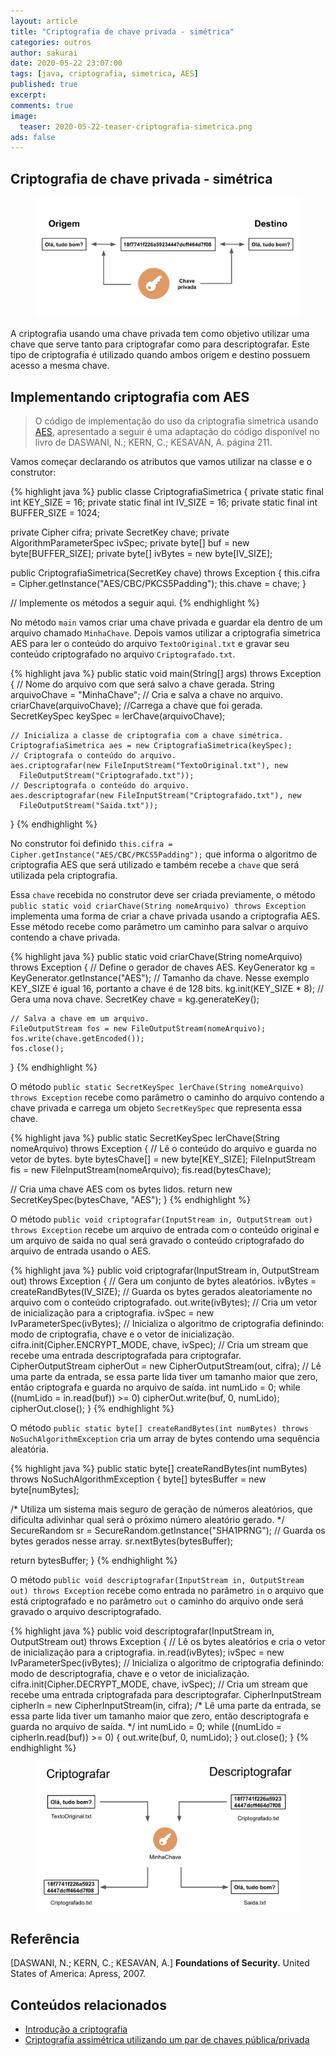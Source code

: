 ```yaml
---
layout: article
title: "Criptografia de chave privada - simétrica"
categories: outros
author: sakurai
date: 2020-05-22 23:07:00
tags: [java, criptografia, simetrica, AES]
published: true
excerpt: 
comments: true
image:
  teaser: 2020-05-22-teaser-criptografia-simetrica.png
ads: false
---
```


## Criptografia de chave privada - simétrica

<figure>
    <a href="/images/2020-05-22-criptografia-simetrica-01.png"><img src="/images/2020-05-22-criptografia-simetrica-01.png" alt="Criptografia de chave privada - simétrica"></a>
</figure>

A criptografia usando uma chave privada tem como objetivo utilizar uma chave que serve tanto para criptografar como para descriptografar. Este tipo de criptografia é utilizado quando ambos origem e destino possuem acesso a mesma chave.


## Implementando criptografia com AES

> O código de implementação do uso da criptografia simetrica usando [AES](https://pt.wikipedia.org/wiki/Data_Encryption_Standard), apresentado a seguir é uma adaptação do código disponível no livro de DASWANI, N.; KERN, C.; KESAVAN, A. página 211.

Vamos começar declarando os atributos que vamos utilizar na classe e o construtor:

{% highlight java %}
public classe CriptografiaSimetrica {
  private static final int KEY_SIZE = 16;
  private static final int IV_SIZE = 16;
  private static final int BUFFER_SIZE = 1024;

  private Cipher cifra;
  private SecretKey chave;
  private AlgorithmParameterSpec ivSpec;
  private byte[] buf = new byte[BUFFER_SIZE];
  private byte[] ivBytes = new byte[IV_SIZE];

  public CriptografiaSimetrica(SecretKey chave) throws Exception {
    this.cifra = Cipher.getInstance("AES/CBC/PKCS5Padding");
    this.chave = chave;
  }

  // Implemente os métodos a seguir aqui.
{% endhighlight %}

No método `main` vamos criar uma chave privada e guardar ela dentro de um arquivo chamado `MinhaChave`. Depois vamos utilizar a criptografia simetrica AES para ler o conteúdo do arquivo `TextoOriginal.txt` e gravar seu conteúdo criptografado no arquivo `Criptografado.txt`.

{% highlight java %}
  public static void main(String[] args) throws Exception {
    // Nome do arquivo com que será salvo a chave gerada.
    String arquivoChave = "MinhaChave";
    // Cria e salva a chave no arquivo.
    criarChave(arquivoChave);
    //Carrega a chave que foi gerada.
    SecretKeySpec keySpec = lerChave(arquivoChave);

    // Inicializa a classe de criptografia com a chave simétrica.
    CriptografiaSimetrica aes = new CriptografiaSimetrica(keySpec);
    // Criptografa o conteúdo do arquivo.
    aes.criptografar(new FileInputStream("TextoOriginal.txt"), new
      FileOutputStream("Criptografado.txt"));
    // Descriptografa o conteúdo do arquivo.
    aes.descriptografar(new FileInputStream("Criptografado.txt"), new 
      FileOutputStream("Saida.txt"));
  }
{% endhighlight %}

No construtor foi definido `this.cifra = Cipher.getInstance("AES/CBC/PKCS5Padding");` que informa o algoritmo de criptografia AES que será utilizado e também recebe a `chave` que será utilizada pela criptografia.

Essa `chave` recebida no construtor deve ser criada previamente, o método `public static void criarChave(String nomeArquivo) throws Exception` implementa uma forma de criar a chave privada usando a criptografia AES. Esse método recebe como parâmetro um caminho para salvar o arquivo contendo a chave privada.

{% highlight java %}
  public static void criarChave(String nomeArquivo) throws Exception {
    // Define o gerador de chaves AES.
    KeyGenerator kg = KeyGenerator.getInstance("AES");
    // Tamanho da chave. Nesse exemplo KEY_SIZE é igual 16, portanto a chave é de 128 bits.
    kg.init(KEY_SIZE * 8);
    // Gera uma nova chave.
    SecretKey chave = kg.generateKey();

    // Salva a chave em um arquivo.
    FileOutputStream fos = new FileOutputStream(nomeArquivo);
    fos.write(chave.getEncoded());
    fos.close();
  }
{% endhighlight %}

O método `public static SecretKeySpec lerChave(String nomeArquivo) throws Exception` recebe como parâmetro o caminho do arquivo contendo a chave privada e carrega um objeto `SecretKeySpec` que representa essa chave.

{% highlight java %}
public static SecretKeySpec lerChave(String nomeArquivo) throws Exception {
  // Lê o conteúdo do arquivo e guarda no vetor de bytes.
  byte bytesChave[] = new byte[KEY_SIZE];
  FileInputStream fis = new FileInputStream(nomeArquivo);
  fis.read(bytesChave);

  // Cria uma chave AES com os bytes lidos.
  return new SecretKeySpec(bytesChave, "AES");
}
{% endhighlight %}

O método `public void criptografar(InputStream in, OutputStream out) throws Exception` recebe um arquivo de entrada com o conteúdo original e um arquivo de saida no qual será gravado o conteúdo criptografado do arquivo de entrada usando o AES.

{% highlight java %}
public void criptografar(InputStream in, OutputStream out) throws Exception {
  // Gera um conjunto de bytes aleatórios.
  ivBytes = createRandBytes(IV_SIZE);
  // Guarda os bytes gerados aleatoriamente no arquivo com o conteúdo criptografado.
  out.write(ivBytes);
  // Cria um vetor de inicialização para a criptografia.
  ivSpec = new IvParameterSpec(ivBytes);
  // Inicializa o algoritmo de criptografia definindo: modo de criptografia, chave e o vetor de inicialização.
  cifra.init(Cipher.ENCRYPT_MODE, chave, ivSpec);
  // Cria um stream que recebe uma entrada descriptografada para criptografar.
  CipherOutputStream cipherOut = new CipherOutputStream(out, cifra);
  // Lê uma parte da entrada, se essa parte lida tiver um tamanho maior que zero, então criptografa e guarda no arquivo de saída.
  int numLido = 0;
  while ((numLido = in.read(buf)) >= 0)
    cipherOut.write(buf, 0, numLido);
  cipherOut.close();
}
{% endhighlight %}

O método `public static byte[] createRandBytes(int numBytes) throws NoSuchAlgorithmException` cria um array de bytes contendo uma sequência aleatória.

{% highlight java %}
public static byte[] createRandBytes(int numBytes) throws NoSuchAlgorithmException {
  byte[] bytesBuffer = new byte[numBytes];

  /* Utiliza um sistema mais seguro de geração de números aleatórios, que 
     dificulta adivinhar qual será o próximo número aleatório gerado. */
  SecureRandom sr = SecureRandom.getInstance("SHA1PRNG");
  // Guarda os bytes gerados nesse array.
  sr.nextBytes(bytesBuffer);

  return bytesBuffer;
}
{% endhighlight %}

O método `public void descriptografar(InputStream in, OutputStream out) throws Exception` recebe como entrada no parâmetro `in` o arquivo que está criptografado e no parâmetro `out` o caminho do arquivo onde será gravado o arquivo descriptografado.

{% highlight java %}
public void descriptografar(InputStream in, OutputStream out) throws Exception {
  // Lê os bytes aleatórios e cria o vetor de inicialização para a criptografia.
  in.read(ivBytes);
  ivSpec = new IvParameterSpec(ivBytes);
  // Inicializa o algoritmo de criptografia definindo: modo de descriptografia, chave e o vetor de inicialização.
  cifra.init(Cipher.DECRYPT_MODE, chave, ivSpec);
  // Cria um stream que recebe uma entrada criptografada para descriptografar.
  CipherInputStream cipherIn = new CipherInputStream(in, cifra);
  /* Lê uma parte da entrada, se essa parte lida tiver um tamanho maior que zero, 
     então descriptografa e guarda no arquivo de saída. */
  int numLido = 0;
  while ((numLido = cipherIn.read(buf)) >= 0) {
    out.write(buf, 0, numLido);
  }
  out.close();
}
{% endhighlight %}

<figure>
    <a href="/images/2020-05-22-criptografia-simetrica-02.png"><img src="/images/2020-05-22-criptografia-simetrica-02.png" alt="Criptografar e descriptografar usando AES."></a>
</figure>


## Referência

[DASWANI, N.; KERN, C.; KESAVAN, A.] **Foundations of Security.** United States of America: Apress, 2007.

## Conteúdos relacionados

- [Introdução a criptografia](http://www.universidadejava.com.br/outros/introducao-criptografia/)
- [Criptografia assimétrica utilizando um par de chaves pública/privada](http://www.universidadejava.com.br/outros/criptografia-assimetrica/)